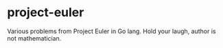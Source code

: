 # project-euler
Various problems from Project Euler in Go lang. Hold your laugh, author is not mathematician.
